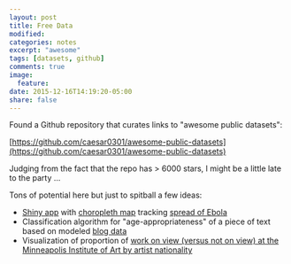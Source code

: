 ```yaml
---
layout: post
title: Free Data
modified:
categories: notes
excerpt: "awesome"
tags: [datasets, github]
comments: true
image:
  feature:
date: 2015-12-16T14:19:20-05:00
share: false
---
```


Found a Github repository that curates links to "awesome public datasets":

[https://github.com/caesar0301/awesome-public-datasets](https://github.com/caesar0301/awesome-public-datasets)

Judging from the fact that the repo has > 6000 stars, I might be a little late to the party ... 

Tons of potential here but just to spitball a few ideas:

- [Shiny app](http://shiny.rstudio.com/) with [choropleth map](http://rforpublichealth.blogspot.com/2015/10/mapping-with-ggplot-create-nice.html) tracking [spread of Ebola](https://data.hdx.rwlabs.org/dataset/ebola-cases-2014/resource/c59b5722-ca4b-41ca-a446-472d6d824d01)
- Classification algorithm for "age-appropriateness" of a piece of text based on modeled [blog data](http://u.cs.biu.ac.il/~koppel/BlogCorpus.htm)
- Visualization of proportion of [work on view (versus not on view) at the Minneapolis Institute of Art by artist nationality](https://github.com/artsmia/collection/tree/master/objects)
